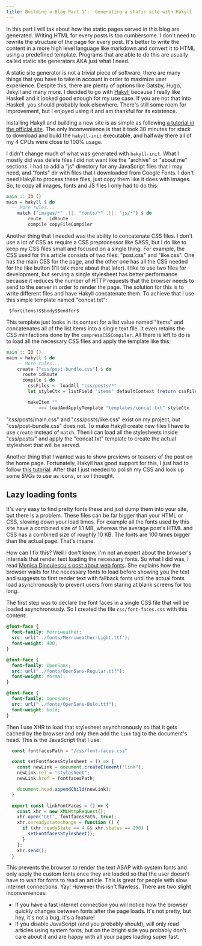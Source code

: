 ```yaml
---
title: Building a Blog Part 1':' Generating a static site with Hakyll
---
```



In this part I will tak about how the static pages served in this blog are 
generated. Writing HTML for every posts is too cumbersome. I don't need to 
rewrite the structure of the page for every post. It's better to write the 
content in a more high level language like markdown and convert it to HTML 
using a predefined template. Programs that are able to do this are usually 
called static site generators AKA just what I need. 

<!--more-->

A static site generator is not a trivial piece of software, there are many
things that you have to take in account in order to maximize user experience.
Despite this, there are plenty of options like Gatsby, Hugo, Jekyll and many
more. I decided to go with [Hakyll](https://jaspervdj.be/hakyll/) because I 
really like Haskell and it looked good enough for my use case. If you are not 
that into Haskell, you should probably look elsewhere. There's still some room 
for improvement, but I enjoyed using it and am thankful for its existence.

Installing Hakyll and building a new site is as simple as following [a tutorial 
in the official site](https://jaspervdj.be/hakyll/tutorials/01-installation.html).
The only inconvenience is that it took 30 minutes for stack to download and 
build the `hakyll-init` executable, and halfway there all of my 4 CPUs were 
close to 100% usage.

I didn't change much of what was generated with `hakyll-init`. What I mostly did
was delete files I did not want like the "archive" or "about me" sections. I 
had to add a "js" directory for any  JavaScript files that I may need, and 
"fonts" dir with files that I downloaded from Google Fonts. I don't need Hakyll 
to process these files, just copy them  like it does with images. So, to copy 
all images, fonts and JS files I only had to do this:

``` Haskell
main :: IO ()
main = hakyll $ do
  -- More rules...
    match ("images/*" .||. "fonts/*" .||. "js/*") $ do
        route   idRoute
        compile copyFileCompiler
```

Another thing that I needed was the ability to concatenate CSS files. I don't
use a lot of CSS as require a CSS preprocessor like SASS, but I do like to keep
my CSS files small and focused on a single thing. For example, the CSS used for
this article consists of two files: "post.css" and "like.css". One has the main
CSS for the page, and the other one has all the CSS needed for the like button
(I'll talk more about that later). I like to use two files for development, but
serving a single stylesheet has better performance because it reduces the number
of HTTP requests that the browser needs to send to the server in order to render
the page. The solution for this is to write different files and have Hakyll
concatenate them. To achieve that I use this simple template named "concat.txt":

```
 $for(items)$$body$$endfor$
```

This template just looks in its context for a list value named "items" and
concatenates all of the list items into a single text file. It even retains the
CSS minifactions done by the `compressCSSCompiler`. All there is left to
do is to load all the necessary CSS files and apply the template like this:

``` Haskell
main :: IO ()
main = hakyll $ do
    -- More rules...
    create ["css/post-bundle.css"] $ do
      route idRoute
      compile $ do
        cssFiles <- loadAll "css/posts/*" 
        let styleCtx = listField "items" defaultContext (return cssFiles)

        makeItem ""
            >>= loadAndApplyTemplate "templates/concat.txt" styleCtx

```

"css/posts/main.css" and "css/posts/like.css" exist on my project, but 
"css/post-bundle.css" does not. To make Hakyll create new files I have to use
`create` instead of `match`. Then I can load all the stylesheets inside
"css/posts/" and apply the "concat.txt" template to create the actual
stylesheet that will be served.

Another thing that I wanted was to show previews or teasers of the post on the 
home page. Fortunately, Hakyll has good support for this, I just had to follow
[this tutorial](https://jaspervdj.be/hakyll/tutorials/using-teasers-in-hakyll.html). 
After that I just needed to polish my CSS and look up some SVGs to use as icons,
or so I thought.

## Lazy loading fonts

It's very easy to find pretty fonts these and just dump them into your site, but
there is a problem. These files can be far bigger than your HTML or CSS, slowing
down your load times. For example all the fonts used by this site have a
combined size of 1.1 MB, whereas the average post's HTML and CSS has a combined
size of roughly 10 KB. The fonts are 100 times bigger than the actual page.
That's insane. 

How can I fix this? Well I don't know, I'm not an expert about the browser's
internals that render text loading the necessary fonts. So what I did was, I
read [Monica Dinculescu's post about web fonts](
https://meowni.ca/posts/web-fonts/). She explains how the browser waits for the
necessary fonts to load before showing you the text and suggests to first render
text with fallback fonts until the actual fonts load asynchronously to prevent 
users from staring at blank screens for too long. 

The first step was to declare the font faces in a single CSS file that will be 
loaded asynchronously. So I created the file `css/font-faces.css` with this 
content:

``` CSS
@font-face {
  font-family: Merriweather;
  src: url("../fonts/Merriweather-Light.ttf");
  font-weight: 400;
}

@font-face {
  font-family: OpenSans;
  src: url("../fonts/OpenSans-Regular.ttf");
  font-weight: normal;
}

@font-face {
  font-family: OpenSans;
  src: url("../fonts/OpenSans-Bold.ttf");
  font-weight: bold;
}
```

Then I use XHR to load that stylesheet asynchronously so that it gets cached 
by the browser and only then add the `link` tag to the document's head. This is 
the JavaScript that I use:

``` JavaScript
  const fontfacesPath = "/css/font-faces.css"

  const setFontfacesStylesheet = () => {
    const newLink = document.createElement("link");
    newLink.rel = "stylesheet";
    newLink.href = fontfacesPath;

    document.head.appendChild(newLink);
  }

  export const linkFontFaces = () => {
    const xhr = new XMLHttpRequest();
    xhr.open('GET', fontfacesPath, true);
    xhr.onreadystatechange = function () {
      if (xhr.readyState == 4 && xhr.status == 200) {
        setFontfacesStylesheet();
      }
    };
    xhr.send();
  }
```

This prevents the browser to render the text ASAP with system fonts and only 
apply the custom fonts once they are loaded so that the user doesn't have to 
wait for fonts to read an article. This is great for people with slow internet 
connections. Yay! However this isn't flawless. There are two slight 
inconveniences:

- If you have a fast internet connection you will notice how the browser 
  quickly changes between fonts after the page loads. It's not pretty, but hey,
  it's not a bug, it's a feature!
- If you disable JavaScript (and you probably should), will only read articles 
  using system fonts, but on the bright side you probably don't care about it 
  and are happy with all your pages loading super fast.



